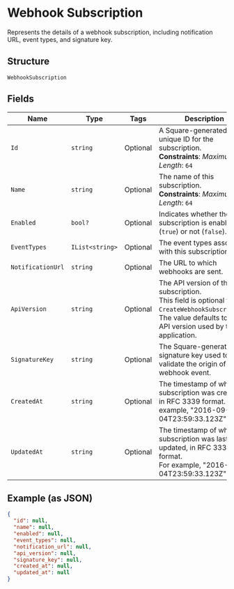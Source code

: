 
# Webhook Subscription

Represents the details of a webhook subscription, including notification URL,
event types, and signature key.

## Structure

`WebhookSubscription`

## Fields

| Name | Type | Tags | Description |
|  --- | --- | --- | --- |
| `Id` | `string` | Optional | A Square-generated unique ID for the subscription.<br>**Constraints**: *Maximum Length*: `64` |
| `Name` | `string` | Optional | The name of this subscription.<br>**Constraints**: *Maximum Length*: `64` |
| `Enabled` | `bool?` | Optional | Indicates whether the subscription is enabled (`true`) or not (`false`). |
| `EventTypes` | `IList<string>` | Optional | The event types associated with this subscription. |
| `NotificationUrl` | `string` | Optional | The URL to which webhooks are sent. |
| `ApiVersion` | `string` | Optional | The API version of the subscription.<br>This field is optional for `CreateWebhookSubscription`.<br>The value defaults to the API version used by the application. |
| `SignatureKey` | `string` | Optional | The Square-generated signature key used to validate the origin of the webhook event. |
| `CreatedAt` | `string` | Optional | The timestamp of when the subscription was created, in RFC 3339 format. For example, "2016-09-04T23:59:33.123Z". |
| `UpdatedAt` | `string` | Optional | The timestamp of when the subscription was last updated, in RFC 3339 format.<br>For example, "2016-09-04T23:59:33.123Z". |

## Example (as JSON)

```json
{
  "id": null,
  "name": null,
  "enabled": null,
  "event_types": null,
  "notification_url": null,
  "api_version": null,
  "signature_key": null,
  "created_at": null,
  "updated_at": null
}
```


